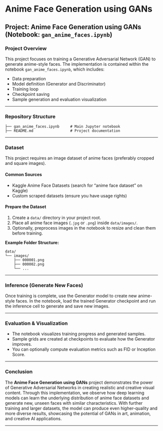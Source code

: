 # Anime Face Generation using GANs

## Project: Anime Face Generation using GANs (Notebook: `gan_anime_faces.ipynb`)

### Project Overview

This project focuses on training a Generative Adversarial Network (GAN) to generate anime-style faces. The implementation is contained within the notebook `gan_anime_faces.ipynb`, which includes:

* Data preparation
* Model definition (Generator and Discriminator)
* Training loop
* Checkpoint saving
* Sample generation and evaluation visualization

---

### Repository Structure

```
├── gan_anime_faces.ipynb     # Main Jupyter notebook
├── README.md                 # Project documentation
```

---

### Dataset

This project requires an image dataset of anime faces (preferably cropped and square images).

#### Common Sources

* Kaggle Anime Face Datasets (search for “anime face dataset” on Kaggle)
* Custom scraped datasets (ensure you have usage rights)

#### Prepare the Dataset

1. Create a `data/` directory in your project root.
2. Place all anime face images (`.jpg` or `.png`) inside `data/images/`.
3. Optionally, preprocess images in the notebook to resize and clean them before training.

**Example Folder Structure:**

```
data/
└── images/
    ├── 000001.png
    ├── 000002.png
    └── ...
```

---

### Inference (Generate New Faces)

Once training is complete, use the Generator model to create new anime-style faces. In the notebook, load the trained Generator checkpoint and run the inference cell to generate and save new images.

---

### Evaluation & Visualization

* The notebook visualizes training progress and generated samples.
* Sample grids are created at checkpoints to evaluate how the Generator improves.
* You can optionally compute evaluation metrics such as FID or Inception Score.

---

### Conclusion

The **Anime Face Generation using GANs** project demonstrates the power of Generative Adversarial Networks in creating realistic and creative visual content. Through this implementation, we observe how deep learning models can learn the underlying distribution of anime face datasets and generate new, unseen faces with similar characteristics. With further training and larger datasets, the model can produce even higher-quality and more diverse results, showcasing the potential of GANs in art, animation, and creative AI applications.

---


